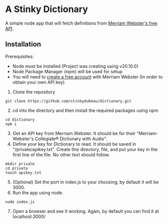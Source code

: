 # A Stinky Dictionary
A simple node app that will fetch definitions from [Merriam Webster's free API](https://dictionaryapi.com/).

## Installation
Prerequisites:
- Node must be installed (Project was creating using v20.10.0)
- Node Package Manager (npm) will be used for setup
- You will need to [create a free account](https://dictionaryapi.com/register/index) with Merriam Webster (In order to obtain your own API key)

1. Clone the repository
```
git clone https://github.com/stinkydubeau/dictionary.git
```
2. cd into the directory and then install the required packages using npm
```
cd dictionary
npm i
```
3. Get an API key from Merriam Webster. It should be for their "Merriam-Webster's Collegiate® Dictionary with Audio".
4. Define your key for Dictionary to read. It should be saved in "/private/apikey.txt". Create this directory, file, and put your key in the first line of the file. No other text should follow.
```
mkdir private
cd private
touch apikey.txt
```
5. (Optional) Set the port in index.js to your choosing, by default it will be 3000.
6. Run the app using node.
```
node index.js
```
7. Open a browser and see it working. Again, by default you can find it at localhost:3000/
